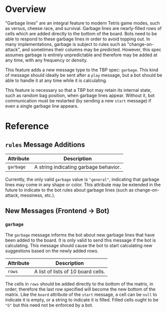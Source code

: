 # Overview

"Garbage lines" are an integral feature to modern Tetris game modes, such as versus,
cheese race, and survival. Garbage lines are nearly-filled rows of cells which are added
directly to the bottom of the board. Bots need to be able to respond to these garbage
lines in order to avoid topping out. In many implementations, garbage is subject to rules
such as "change-on-attack", and sometimes their columns may be predicted. However, this
spec assumes garbage is entirely unpredictable and therefore may be added at any time,
with any frequency or density.

This feature adds a new message type to the TBP spec: `garbage`. This kind of message
should ideally be sent after a `play` message, but a bot should be able to handle it at
any time while it is calculating.

This feature is necessary so that a TBP bot may retain its internal state, such as random
bag position, when garbage lines appear. Without it, bot communication must be restarted
(by sending a new `start` message) if even a single garbage line appears.

# Reference

## `rules` Message Additions

Attribute | Description
--------- | -----------
`garbage` | A string indicating garbage behavior.

Currently, the only valid `garbage` value is `"general"`, indicating that garbage lines
may come in any shape or color. This attribute may be extended in the future to indicate
to the bot rules about garbage lines (such as change-on-attack, messiness, etc.).

## New Messages (Frontend -> Bot)

### `garbage`

The `garbage` message informs the bot about new garbage lines that have been added to the
board. It is only valid to send this message if the bot is calculating. This message
should cause the bot to start calculating new suggestions based on the newly added rows.

Attribute | Description
--------- | -----------
`rows`    | A list of lists of 10 board cells.

The cells in `rows` should be added directly to the bottom of the matrix, in order;
therefore the last row specified will become the new bottom of the matrix. Like the
`board` attribute of the `start` message, a cell can be `null` to indicate it is empty, or
a string to indicate it is filled. Filled cells ought to be `"G"` but this need not be
enforced by a bot.
